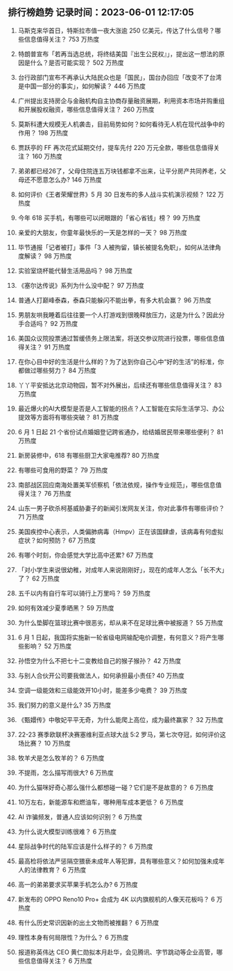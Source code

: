 
## 排行榜趋势 记录时间：2023-06-01 12:17:05
  
  1. 马斯克来华首日，特斯拉市值一夜大涨逾 250 亿美元，传达了什么信号？哪些信息值得关注？ 753 万热度
    
  2. 特朗普宣布「若再当选总统，将终结美国『出生公民权』」，提出这一想法的原因是什么？是否可能实现？ 502 万热度
    
  3. 台行政部门宣布不再承认大陆民众也是「国民」，国台办回应「改变不了台湾是中国一部分的事实」，如何解读？ 446 万热度
    
  4. 广州提出支持房企与金融机构自主协商存量融资展期，利用资本市场并购重组和开展股权融资，哪些信息值得关注？ 260 万热度
    
  5. 莫斯科遭大规模无人机袭击，目前局势如何？如何看待无人机在现代战争中的作用？ 198 万热度
    
  6. 贾跃亭的 FF 再次花式延期交付，提车先付 220 万元全款，哪些信息值得关注？ 160 万热度
    
  7. 弟弟都已经26了，父母住院连五万块钱都拿不出来，让平分房产共同养老，父母还不愿意怎么办? 146 万热度
    
  8. 如何评价《王者荣耀世界》5 月 30 日发布的多人战斗实机演示视频？ 122 万热度
    
  9. 今年 618 买手机，有哪些可以闭眼跟的「省心省钱」榜？ 99 万热度
    
  10. 亲爱的大朋友，你童年最快乐的一天是怎样的一天？ 98 万热度
    
  11. 毕节通报「记者被打」事件「3 人被拘留，镇长被提名免职」，如何从法律角度解读？ 98 万热度
    
  12. 实验室烧杯能代替生活用品吗？ 98 万热度
    
  13. 《塞尔达传说》系列为什么没中配？ 97 万热度
    
  14. 普通人打巅峰泰森，泰森只能躲闪不能出拳，有多大机会赢？ 96 万热度
    
  15. 男朋友哄我睡着后往往要一个人打游戏到很晚释放压力，这是为什么？因此分手合适吗？ 92 万热度
    
  16. 美国众议院投票通过暂缓债务上限法案，将送交参议院进行投票，哪些信息值得关注？ 91 万热度
    
  17. 在你心目中好的生活是什么样的？为了达到你自己心中“好的生活”的标准，你都做过哪些努力？ 84 万热度
    
  18. 丫丫平安抵达北京动物园，暂不对外展出，后续还有哪些信息值得关注？ 83 万热度
    
  19. 最近爆火的AI大模型是否是人工智能的拐点？人工智能在实际生活学习、办公提效等方面将有哪些突破？ 81 万热度
    
  20. 6 月 1 日起 21 个省份试点婚姻登记跨省通办，给结婚居民带来哪些便利？ 81 万热度
    
  21. 新房装修中，618 有哪些厨卫大家电推荐? 80 万热度
    
  22. 有哪些可食用的野菜？ 79 万热度
    
  23. 南部战区回应南海处置美军侦察机「依法依规，操作专业规范」，哪些信息值得关注？ 76 万热度
    
  24. 山东一男子砍杀柯基威胁妻子的新闻引发网友关注，你对此事件有哪些评价？ 71 万热度
    
  25. 美国疾控中心表示，人类偏肺病毒（Hmpv）正在该国肆虐，该病毒有何虚拟症状？如何预防？ 67 万热度
    
  26. 有哪个时刻，你会感觉大学比高中还累? 67 万热度
    
  27. 「对小学生来说很幼稚，对成年人来说刚刚好」，现在的成年人怎么「长不大」了？ 62 万热度
    
  28. 五千以内有自行车可以骑行上万里吗？ 59 万热度
    
  29. 如何有效减少夏季晒黑？ 59 万热度
    
  30. 为什么垫脚在篮球比赛中很恶劣，却从来不在足球比赛中被报道？ 55 万热度
    
  31. 6 月 1 日起，我国将实施新一轮省级电网输配电价调整，有何意义？将产生哪些影响？ 52 万热度
    
  32. 孙悟空为什么不把七十二变教给自己的猴子猴孙？ 42 万热度
    
  33. 与别人合伙开公司要我做法人，如何承担最小责任? 40 万热度
    
  34. 空调一级能效和三级能效开10小时，能差多少电费？ 39 万热度
    
  35. 我们努力的意义是什么? 35 万热度
    
  36. 《甄嬛传》中敬妃平平无奇，为什么能爬上高位，成为最终赢家？ 32 万热度
    
  37. 22-23 赛季欧联杯决赛塞维利亚点球大战 5:2 罗马，第七次夺冠，如何评价这场比赛？ 10 万热度
    
  38. 牧羊犬是怎么牧羊的？ 6 万热度
    
  39. 不提雨，怎么描写雨很大? 6 万热度
    
  40. 为什么猫咪好奇心那么强什么都想碰一碰？它们是不是故意的？ 6 万热度
    
  41. 10万左右，新能源车和燃油车，哪种用车成本更低？ 6 万热度
    
  42. AI 诈骗频发，普通人应该如何识别？ 6 万热度
    
  43. 为什么说大模型训练很难？ 6 万热度
    
  44. 星际战争时代的陆军应该是什么样子的？ 6 万热度
    
  45. 最高检将依法严惩隔空猥亵未成年人等犯罪，具有哪些意义？如何加强未成年人的法律教育？ 6 万热度
    
  46. 高一的弟弟要求买苹果手机怎么办? 6 万热度
    
  47. 新发布的 OPPO Reno10 Pro+ 会成为 4K 以内旗舰机的人像天花板吗？ 6 万热度
    
  48. 有什么历史常识因新的出土文物而被推翻？ 6 万热度
    
  49. 理性本身有何局限性？为什么？ 6 万热度
    
  50. 报道称英伟达 CEO 黄仁勋拟本月赴华，会见腾讯、字节跳动等企业高管，哪些信息值得关注？ 6 万热度
    